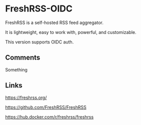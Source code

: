 # FreshRSS-OIDC

FreshRSS is a self-hosted RSS feed aggregator.

It is lightweight, easy to work with, powerful, and customizable.

This version supports OIDC auth.

## Comments

Something
  
## Links

<https://freshrss.org/>

<https://github.com/FreshRSS/FreshRSS>

<https://hub.docker.com/r/freshrss/freshrss>
